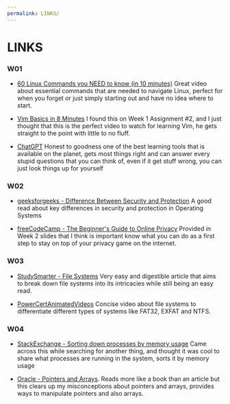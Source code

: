 ```yaml
---
permalink: LINKS/
---
```


# LINKS

### W01

* [60 Linux Commands you NEED to know (in 10 minutes)](https://www.youtube.com/watch?v=gd7BXuUQ91w)
Great video about essential commands that are needed to navigate Linux, perfect for when you forget or just simply starting out and have no idea where to start.

* [Vim Basics in 8 Minutes](https://www.youtube.com/watch?v=ggSyF1SVFr4)
I found this on Week 1 Assignment #2, and I just thought that this is the perfect video to watch for learning Vim, he gets straight to the point with little to no fluff.

* [ChatGPT](https://chat.openai.com)
Honest to goodness one of the best learning tools that is available on the planet, gets most things right and can answer every stupid questions that you can think of, even if it get stuff wrong, you can just look things up for yourself

### W02

* [geeksforgeeks - Difference Between Security and Protection](https://www.geeksforgeeks.org/difference-between-security-and-protection/)
A good read about key differences in security and protection in Operating Systems

* [freeCodeCamp - The Beginner's Guide to Online Privacy](https://www.freecodecamp.org/news/the-beginners-guide-to-online-privacy-7149b33c4a3e/)
Provided in Week 2 slides that I think is important know what you can do as a first step to stay on top of your privacy game on the internet.

### W03

* [StudySmarter - File Systems](https://www.studysmarter.co.uk/explanations/computer-science/computer-systems/file-systems/)
Very easy and digestible article that aims to break down file systems into its intricacies while still being an easy read.

* [PowerCertAnimatedVideos](https://www.youtube.com/watch?v=bYjQakUxeVY)
Concise video about file systems to differentiate different types of systems like FAT32, EXFAT and NTFS.

### W04

* [StackExchange - Sorting down processes by memory usage](https://unix.stackexchange.com/questions/92493/sorting-down-processes-by-memory-usage)
Came across this while searching for another thing, and thought it was cool to share what processes are running in the system, sorts it by memory usage

* [Oracle - Pointers and Arrays](https://docs.oracle.com/cd/E19253-01/817-6223/chp-pointers/index.html#:~:text=Pointers%20are%20memory%20addresses%20of,in%20variables%20and%20associative%20arrays.).
Reads more like a book than an article but this clears up my misconceptions about pointers and arrays, provides ways to manipulate pointers and also arrays.
